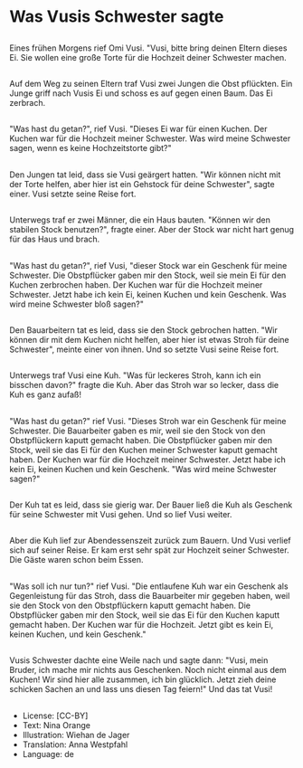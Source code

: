 # Was Vusis Schwester sagte

##
Eines frühen Morgens rief Omi Vusi. "Vusi, bitte bring deinen Eltern dieses Ei. Sie wollen eine große Torte für die Hochzeit deiner Schwester machen.

##
Auf dem Weg zu seinen Eltern traf Vusi zwei Jungen die Obst pflückten. Ein Junge griff nach Vusis Ei und schoss es auf gegen einen Baum. Das Ei zerbrach.

##
"Was hast du getan?", rief Vusi. "Dieses Ei war für einen Kuchen. Der Kuchen war für die Hochzeit meiner Schwester. Was wird meine Schwester sagen, wenn es keine Hochzeitstorte gibt?"

##
Den Jungen tat leid, dass sie Vusi geärgert hatten. "Wir können nicht mit der Torte helfen, aber hier ist ein Gehstock für deine Schwester", sagte einer. Vusi setzte seine Reise fort.

##
Unterwegs traf er zwei Männer, die ein Haus bauten. "Können wir den stabilen Stock benutzen?", fragte einer. Aber der Stock war nicht hart genug für das Haus und brach.

##
"Was hast du getan?", rief Vusi, "dieser Stock war ein Geschenk für meine Schwester. Die Obstpflücker gaben mir den Stock, weil sie mein Ei für den Kuchen zerbrochen haben. Der Kuchen war für die Hochzeit meiner Schwester. Jetzt habe ich kein Ei, keinen Kuchen und kein Geschenk. Was wird meine Schwester bloß sagen?"

##
Den Bauarbeitern tat es leid, dass sie den Stock gebrochen hatten. "Wir können dir mit dem Kuchen nicht helfen, aber hier ist etwas Stroh für deine Schwester", meinte einer von ihnen. Und so setzte Vusi seine Reise fort.

##
Unterwegs traf Vusi eine Kuh. "Was für leckeres Stroh, kann ich ein bisschen davon?" fragte die Kuh. Aber das Stroh war so lecker, dass die Kuh es ganz aufaß!

##
"Was hast du getan?" rief Vusi. "Dieses Stroh war ein Geschenk für meine Schwester. Die Bauarbeiter gaben es mir, weil sie den Stock von den Obstpflückern kaputt gemacht haben. Die Obstpflücker gaben mir den Stock, weil sie das Ei für den Kuchen meiner Schwester kaputt gemacht haben. Der Kuchen war für die Hochzeit meiner Schwester. Jetzt habe ich kein Ei, keinen Kuchen und kein Geschenk. "Was wird meine Schwester sagen?"

##
Der Kuh tat es leid, dass sie gierig war. Der Bauer ließ die Kuh als Geschenk für seine Schwester mit Vusi gehen. Und so lief Vusi weiter.

##
Aber die Kuh lief zur Abendessenszeit zurück zum Bauern. Und Vusi verlief sich auf seiner Reise. Er kam erst sehr spät zur Hochzeit seiner Schwester. Die Gäste waren schon beim Essen.

##
"Was soll ich nur tun?" rief Vusi. "Die entlaufene Kuh war ein Geschenk als Gegenleistung für das Stroh, dass die Bauarbeiter mir gegeben haben, weil sie den Stock von den Obstpflückern kaputt gemacht haben. Die Obstpflücker gaben mir den Stock, weil sie das Ei für den Kuchen kaputt gemacht haben. Der Kuchen war für die Hochzeit. Jetzt gibt es kein Ei, keinen Kuchen, und kein Geschenk."

##
Vusis Schwester dachte eine Weile nach und sagte dann: "Vusi, mein Bruder, ich mache mir nichts aus Geschenken. Noch nicht einmal aus dem Kuchen! Wir sind hier alle zusammen, ich bin glücklich. Jetzt zieh deine schicken Sachen an und lass uns diesen Tag feiern!" Und das tat Vusi!

##
* License: [CC-BY]
* Text: Nina Orange
* Illustration: Wiehan de Jager
* Translation: Anna Westpfahl
* Language: de
